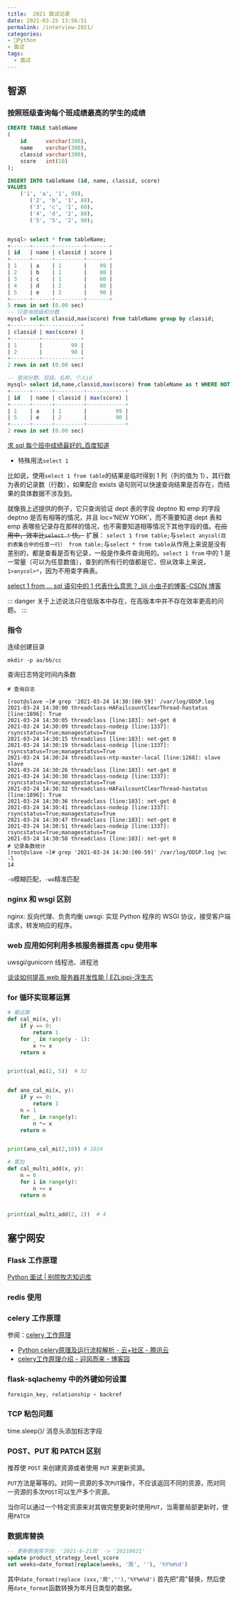 ```yaml
---
title:  2021 面试记录
date: 2021-03-25 13:56:51
permalink: /interview-2021/
categories:
- 🐍Python
- 面试
tags:
  - 面试
---
```


## 智源

### 按照班级查询每个班成绩最高的学生的成绩

```sql
CREATE TABLE tableName
(
    id      varchar(300),
    name    varchar(300),
    classid varchar(300),
    score   int(10)
);

INSERT INTO tableName (id, name, classid, score)
VALUES
    ('1', 'a', '1', 99),
       ('2', 'b', '1', 88),
       ('3', 'c', '1', 60),
       ('4', 'd', '2', 80),
       ('5', '5', '2', 90);


mysql> select * from tableName;
+------+------+---------+-------+
| id   | name | classid | score |
+------+------+---------+-------+
| 1    | a    | 1       |    99 |
| 2    | b    | 1       |    88 |
| 3    | c    | 1       |    60 |
| 4    | d    | 2       |    80 |
| 5    | e    | 2       |    90 |
+------+------+---------+-------+
5 rows in set (0.00 sec)
-- 只查询班级和分数
mysql> select classid,max(score) from tableName group by classid;
+---------+------------+
| classid | max(score) |
+---------+------------+
| 1       |         99 |
| 2       |         90 |
+---------+------------+
2 rows in set (0.00 sec)

-- 查询分数、班级、名称、个人id
mysql> select id,name,classid,max(score) from tableName as t WHERE NOT EXISTS (SELECT 1 FROM tableName WHERE classid = t.classid AND score > t.score) group by classid;
+------+------+---------+------------+
| id   | name | classid | max(score) |
+------+------+---------+------------+
| 1    | a    | 1       |         99 |
| 5    | e    | 2       |         90 |
+------+------+---------+------------+
2 rows in set (0.00 sec)

```

[求 sql 每个班中成绩最好的_百度知道](https://zhidao.baidu.com/question/235666508.html)

- 特殊用法`select 1`

比如说，使用`select 1 from table`的结果是临时得到 1 列（列的值为 1），其行数为表的记录数（行数），如果配合 exists 语句则可以快速查询结果是否存在，而结果的具体数据不涉及到。

就像我上述提供的例子，它只查询验证 dept 表的字段 deptno 和 emp 的字段 deptno 是否有相等的情况，并且 loc=‘NEW YORK’，而不需要知道 dept 表和 emp 表哪些记录存在那样的情况，也不需要知道相等情况下其他字段的值。~~在应用中，效率比`select *` 快。~~
扩展： `select 1 from table;`与`select anycol(目的表集合中的任意一行） from table;`与`select * from table`从作用上来说是没有差别的，都是查看是否有记录，一般是作条件查询用的。`select 1 from` 中的 1 是一常量（可以为任意数值），查到的所有行的值都是它，但从效率上来说，`1>anycol>*`，因为不用查字典表。

[select 1 from ... sql 语句中的 1 代表什么意思？_lili 小虫子的博客-CSDN 博客](https://blog.csdn.net/bibibrave/article/details/82961201)

::: danger
关于上述说法只在低版本中存在，在高版本中并不存在效率更高的问题。
:::

### 指令

连续创建目录

```shell
mkdir -p aa/bb/cc
```

查询日志特定时间内条数

```shell
# 查询日志

[root@slave ~]# grep '2021-03-24 14:30:[00-59]' /var/log/ODSP.log
2021-03-24 14:30:00 threadclass-HAFailcountClearThread-hastatus [line:1896]: True
2021-03-24 14:30:05 threadclass [line:183]: net-get 0
2021-03-24 14:30:09 threadclass-nodeip [line:1337]: rsyncstatus=True;managestatus=True
2021-03-24 14:30:15 threadclass [line:183]: net-get 0
2021-03-24 14:30:19 threadclass-nodeip [line:1337]: rsyncstatus=True;managestatus=True
2021-03-24 14:30:24 threadclass-ntp-master-local [line:1268]: slave slave
2021-03-24 14:30:26 threadclass [line:183]: net-get 0
2021-03-24 14:30:30 threadclass-nodeip [line:1337]: rsyncstatus=True;managestatus=True
2021-03-24 14:30:32 threadclass-HAFailcountClearThread-hastatus [line:1896]: True
2021-03-24 14:30:36 threadclass [line:183]: net-get 0
2021-03-24 14:30:41 threadclass-nodeip [line:1337]: rsyncstatus=True;managestatus=True
2021-03-24 14:30:47 threadclass [line:183]: net-get 0
2021-03-24 14:30:51 threadclass-nodeip [line:1337]: rsyncstatus=True;managestatus=True
2021-03-24 14:30:58 threadclass [line:183]: net-get 0
# 记录条数统计
[root@slave ~]# grep '2021-03-24 14:30:[00-59]' /var/log/ODSP.log |wc -l
14
```

`-o`模糊匹配，`-wo`精准匹配

### nginx 和 wsgi 区别

nginx: 反向代理、负责均衡
uwsgi: 实现 Python 程序的 WSGI 协议，接受客户端请求，转发响应的程序。

### web 应用如何利用多核服务器提高 cpu 使用率

uwsgi/gunicorn 线程池、进程池

[谈谈如何提高 web 服务器并发性能 | EZLippi-浮生志](https://ezlippi.com/blog/2014/12/improve-webServer-performance.html)

### for 循环实现幂运算

```python
# 幂运算
def cal_mi(x, y):
    if y == 0:
        return 1
    for _ in range(y - 1):
        x += x
    return x


print(cal_mi(2, 5))  # 32


def ano_cal_mi(x, y):
    if y == 0:
        return 1
    n = 1
    for _ in range(y):
        n *= x
    return n


print(ano_cal_mi(2,10)) # 1024
```

```python
# 累加
def cal_multi_add(x, y):
    n = 0
    for i in range(y):
        n += x
    return n


print(cal_multi_add(2, 2))  # 4
```

## 塞宁网安

### Flask 工作原理

[Python 面试 | 别院牧志知识库](/python/interview/#%E7%AE%80%E8%BF%B0flask%E5%A4%84%E7%90%86%E8%AF%B7%E6%B1%82%E7%9A%84%E8%BF%87%E7%A8%8B)

### redis 使用

### celery 工作原理

参阅：[celery 工作原理](/celery/)
- [Python celery原理及运行流程解析 - 云+社区 - 腾讯云](https://cloud.tencent.com/developer/article/1725745)
- [celery工作原理介绍 - 迎风而来 - 博客园](https://www.cnblogs.com/sui776265233/p/10004679.html)

### flask-sqlachemy 中的外键如何设置

```python
foreigin_key, relationship + backref
```

### TCP 粘包问题

time.sleep()/ 消息头添加标志字段

### POST、PUT 和 PATCH 区别

推荐使 `POST` 来创建资源或者使用 `PUT` 来更新资源。

`PUT`方法是幂等的。对同一资源的多次`PUT`操作，不应该返回不同的资源，而对同一资源的多次`POST`可以生产多个资源。

当你可以通过一个特定资源来对其做完整更新时使用`PUT`，当需要局部更新时，使用`PATCH`

### 数据库替换

```sql
-- 更新数据库字段: '2021-6-21周' -> '20210621' 
update product_strategy_level_score
set weeks=date_format(replace(weeks, '周', ''), '%Y%m%d') 

```
其中`date_format(replace (xxx,'周',''),'%Y%m%d')` 首先把"周"替换，然后使用`date_format`函数转换为年月日类型的数据。

